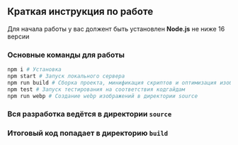 ## Краткая инструкция по работе

Для начала работы у вас должент быть установлен **Node.js** не ниже 16 версии

### Основные команды для работы

```bash
npm i # Установка
npm start # Запуск локального сервера
npm run build # Сборка проекта, минификация скриптов и оптимизация изображений перед деплоем на прод
npm test # Запуск тестирования на соответствия кодгайдам
npm run webp # Создание webp изображений в директории source
```

### Вся разработка ведётся в директории `source`

### Итоговый код попадает в директорию `build`
